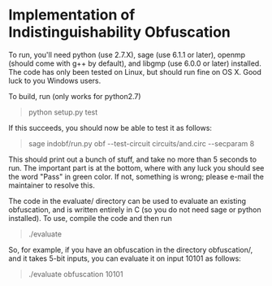 Implementation of Indistinguishability Obfuscation
==================================================

To run, you'll need python (use 2.7.X), sage (use 6.1.1 or later), openmp
(should come with g++ by default), and libgmp (use 6.0.0 or later) installed.
The code has only been tested on Linux, but should run fine on OS X.  Good luck
to you Windows users.

To build, run (only works for python2.7)

> python setup.py test

If this succeeds, you should now be able to test it as follows:

> sage indobf/run.py obf --test-circuit circuits/and.circ --secparam 8

This should print out a bunch of stuff, and take no more than 5 seconds to run.
The important part is at the bottom, where with any luck you should see the word
"Pass" in green color.  If not, something is wrong; please e-mail the maintainer
to resolve this.

The code in the evaluate/ directory can be used to evaluate an existing
obfuscation, and is written entirely in C (so you do not need sage or python
installed).  To use, compile the code and then run

> ./evaluate <obfuscation-directory> <input-as-a-bitstring>

So, for example, if you have an obfuscation in the directory obfuscation/, and
it takes 5-bit inputs, you can evaluate it on input 10101 as follows:

> ./evaluate obfuscation 10101
